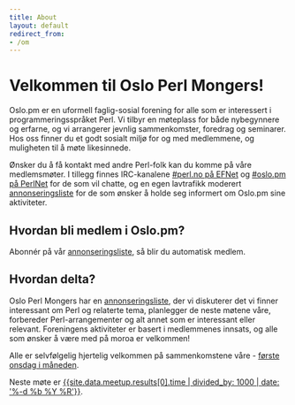 ```yaml
---
title: About
layout: default
redirect_from:
- /om
---
```


# Velkommen til Oslo Perl Mongers!

Oslo.pm er en uformell faglig-sosial forening for alle som er interessert i programmeringsspråket Perl.
Vi tilbyr en møteplass for både nybegynnere og erfarne, og vi arrangerer jevnlig sammenkomster, foredrag og seminarer.
Hos oss finner du et godt sosialt miljø for og med medlemmene, og muligheten til å møte likesinnede.

Ønsker du å få kontakt med andre Perl-folk kan du komme på våre medlemsmøter.
I tillegg finnes IRC-kanalene [#perl.no på EFNet](http://mibbit.com/?channel=%23perl.no&server=irc.umich.edu) og [#oslo.pm på PerlNet](http://mibbit.com/?channel=%23oslo.pm&server=irc.perl.org) for de som vil chatte, og en egen lavtrafikk moderert [annonseringsliste](http://mail.pm.org/mailman/listinfo/oslo) for de som ønsker å holde seg informert om Oslo.pm sine aktiviteter.

## Hvordan bli medlem i Oslo.pm?

Abonnér på vår [annonseringsliste](http://mail.pm.org/mailman/listinfo/oslo), så blir du automatisk medlem.

## Hvordan delta?

Oslo Perl Mongers har en [annonseringsliste](http://mail.pm.org/mailman/listinfo/oslo-aktive), der vi diskuterer det vi finner interessant om Perl og relaterte tema, planlegger de neste møtene våre, forbereder Perl-arrangementer og alt annet som er interessant eller relevant.
Foreningens aktiviteter er basert i medlemmenes innsats, og alle som ønsker å være med på moroa er velkommen!

Alle er selvfølgelig hjertelig velkommen på sammenkomstene våre - [første onsdag i måneden](https://www.meetup.com/Oslo-pm/).

Neste møte er [{{site.data.meetup.results[0].time | divided_by: 1000 | date: '%-d %b %Y %R'}}]({{site.data.meetup.results[0].event_url}}).
